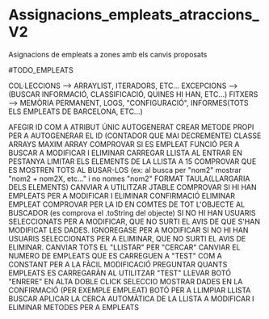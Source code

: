 # Assignacions_empleats_atraccions_V2
Asignacions de empleats a zones amb els canvis proposats


#TODO_EMPLEATS

COL·LECCIONS --> ARRAYLIST, ITERADORS, ETC...
EXCEPCIONS --> (BUSCAR INFORMACIÓ, CLASSIFICACIÓ, QUINES HI HAN, ETC...)
FITXERS --> MEMÒRIA PERMANENT, LOGS, "CONFIGURACIÓ", INFORMES(TOTS ELS EMPLEATS DE BARCELONA, ETC...)

AFEGIR ID COM A ATRIBUT ÚNIC AUTOGENERAT
CREAR METODE PROPI PER A AUTOGENERAR EL ID (CONTADOR QUE MAI DECREMENTE)
CLASSE ARRAYS
MAXIM ARRAY
COMPROVAR SI ES EMPLEAT
FUNCIÓ PER A BUSCAR A MODIFICAR I ELIMINAR
CARREGAR LLISTA AL ENTRAR EN PESTANYA
LIMITAR ELS ELEMENTS DE LA LLISTA A 15
COMPROVAR QUE ES MOSTREN TOTS AL BUSAR-LOS (ex: al busca per "nom2" mostrar "nom2 + nom2X, etc..." i no nomes "nom2"
FORMAT TAULA(LLARGARIA DELS ELEMENTS) CANVIAR A UTILITZAR JTABLE
COMPROVAR SI HI HAN EMPLEATS PER A MODIFICAR I ELIMINAR
CONFIRMACIÓ ELIMINAR EMPLEAT
COMPROVAR PER LA ID EN COMTES DE TOT L'OBJECTE AL BUSCADOR (es comprova el .toString del objecte)
SI NO HI HAN USUARIS SELECCIONATS PER A MODIFICAR, QUE NO SURTI EL AVIS DE QUE S'HAN MODIFICAT LES DADES.
IGNOREGASE PER A MODIFICAR
SI NO HI HAN USUARIS SELECCIONATS PER A ELIMINAR, QUE NO SURTI EL AVIS DE ELIMINAR.
CANVIAR TOTS EL "LLISTAR" PER "CERCAR"
CANVIAR EL NUMERO DE EMPLEATS QUE ES CARREGUEN A "TEST" COM A CONSTANT PER A LA FÀCIL MODIFICACIÓ
PREGUNTAR QUANTS EMPLEATS ES CARREGARÀN AL UTILITZAR "TEST"
LLEVAR BOTÓ "ENRERE" EN ALTA
DOBLE CLICK SELECCIO
MOSTRAR DADES EN LA CONFIRMACIÓ (PER EXEMPLE EMPLEAT)
BOTÓ PER A LLIMPIAR LLISTA BUSCAR
APLICAR LA CERCA AUTOMÀTICA DE LA LLISTA A MODIFICAR I ELIMINAR
METODES PER A EMPLEATS

